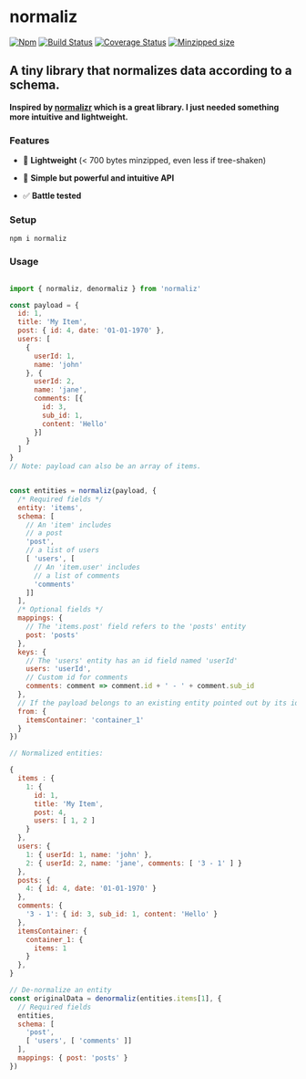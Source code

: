 # normaliz

[![Npm](https://img.shields.io/npm/v/normaliz.svg)](https://www.npmjs.com/package/normaliz)
[![Build Status](https://travis-ci.org/elbywan/normaliz.svg?branch=master)](https://travis-ci.org/elbywan/normaliz)
[![Coverage Status](https://coveralls.io/repos/github/elbywan/normaliz/badge.svg?branch=master)](https://coveralls.io/github/elbywan/normaliz?branch=master)
[![Minzipped size](https://badgen.net/bundlephobia/minzip/normaliz)](https://bundlephobia.com/result?p=normaliz)

## A tiny library that normalizes data according to a schema.

**Inspired by [normalizr](https://github.com/paularmstrong/normalizr) which is a great library. I just needed something more intuitive and lightweight.**

### Features

- 💸 **Lightweight** (< 700 bytes minzipped, even less if tree-shaken)

- 💪 **Simple but powerful and intuitive API**

- ✅ **Battle tested**

### Setup

`npm i normaliz`

### Usage

```js

import { normaliz, denormaliz } from 'normaliz'

const payload = {
  id: 1,
  title: 'My Item',
  post: { id: 4, date: '01-01-1970' },
  users: [
    {
      userId: 1,
      name: 'john'
    }, {
      userId: 2,
      name: 'jane',
      comments: [{
        id: 3,
        sub_id: 1,
        content: 'Hello'
      }]
    }
  ]
}
// Note: payload can also be an array of items.


const entities = normaliz(payload, {
  /* Required fields */
  entity: 'items',
  schema: [
    // An 'item' includes
    // a post
    'post',
    // a list of users
    [ 'users', [
      // An 'item.user' includes
      // a list of comments
      'comments'
    ]]
  ],
  /* Optional fields */
  mappings: {
    // The 'items.post' field refers to the 'posts' entity
    post: 'posts'
  },
  keys: {
    // The 'users' entity has an id field named 'userId'
    users: 'userId',
    // Custom id for comments
    comments: comment => comment.id + ' - ' + comment.sub_id
  },
  // If the payload belongs to an existing entity pointed out by its id
  from: {
    itemsContainer: 'container_1'
  }
})

// Normalized entities:

{
  items : {
    1: {
      id: 1,
      title: 'My Item',
      post: 4,
      users: [ 1, 2 ]
    }
  },
  users: {
    1: { userId: 1, name: 'john' },
    2: { userId: 2, name: 'jane', comments: [ '3 - 1' ] }
  },
  posts: {
    4: { id: 4, date: '01-01-1970' }
  },
  comments: {
    '3 - 1': { id: 3, sub_id: 1, content: 'Hello' }
  },
  itemsContainer: {
    container_1: {
      items: 1
    }
  },
}

// De-normalize an entity
const originalData = denormaliz(entities.items[1], {
  // Required fields
  entities,
  schema: [
    'post',
    [ 'users', [ 'comments' ]]
  ],
  mappings: { post: 'posts' }
})
```
